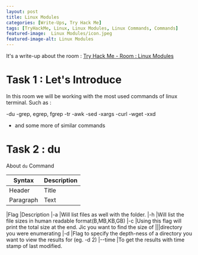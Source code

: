 ```yaml
---
layout: post
title: Linux Modules
categories: [Write-Ups, Try Hack Me]
tags: [TryHackMe, Linux, Linux Modules, Linux Commands, Commands]
featured-image:  Linux Modules/icon.jpeg
featured-image-alt: Linux Modules
---
```


It's a write-up about the room : [Try Hack Me - Room : Linux Modules](https://tryhackme.com/room/linuxmodules)

# Task 1 : Let's Introduce

In this room we will be working with the most used commands of linux terminal. Such as :

  -du
  -grep, egrep, fgrep
  -tr
  -awk
  -sed
  -xargs
  -curl
  -wget
  -xxd

- and some more of similar commands

# Task 2 : du

About `du` Command

| Syntax | Description |
| --- | ----------- |
| Header | Title |
| Paragraph | Text |


|Flag |Description
|-a	|Will list files as well with the folder.
|-h	|Will list the file sizes in human readable format(B,MB,KB,GB)
|-c	|Using this flag will print the total size at the end. Jic you want to find the size of |||directory you were enumerating
|-d <number> |Flag to specify the depth-ness of a directory you want to view the results for (eg. -d 2)
|--time |To get the results with time stamp of last modified.